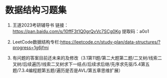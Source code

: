 # 数据结构习题集

1. 王道2023考研辅导书 链接：https://pan.baidu.com/s/10ffF3t1Q0grQvVc7SCg0Kg 提取码：a0o1

2. LeetCode数据结构专栏:https://leetcode.cn/study-plan/data-structures/?progress=1g6jfmi

3. 有问题的答案目前还未来的及修改（3.1第11题/第二大题第二题/二叉树/线索二叉树/后续遍历/线索二叉树求下一结点/后续求后继/先序求先驱/5.4第五题/7.3.4编程题第五题/遍历是否是AVL/第五章思维扩展）
